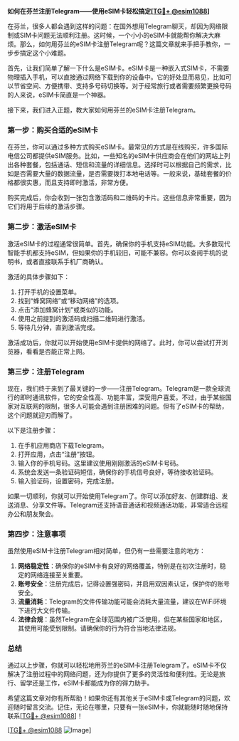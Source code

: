 **如何在芬兰注册Telegram——使用eSIM卡轻松搞定[[TG💪+ @esim1088](https://t.me/s/esim1088)]**

在芬兰，很多人都会遇到这样的问题：在国外想用Telegram聊天，却因为网络限制或SIM卡问题无法顺利注册。这时候，一个小小的eSIM卡就能帮你解决大麻烦。那么，如何用芬兰的eSIM卡注册Telegram呢？这篇文章就来手把手教你，一步步搞定这个小难题。

首先，让我们简单了解一下什么是eSIM卡。eSIM卡是一种嵌入式SIM卡，不需要物理插入手机，可以直接通过网络下载到你的设备中。它的好处显而易见，比如可以节省空间、方便携带、支持多号码切换等。对于经常旅行或者需要频繁更换号码的人来说，eSIM卡简直是一个神器。

接下来，我们进入正题，教大家如何用芬兰的eSIM卡注册Telegram。

### 第一步：购买合适的eSIM卡

在芬兰，你可以通过多种方式购买eSIM卡。最常见的方式是在线购买，许多国际电信公司都提供eSIM服务。比如，一些知名的eSIM卡供应商会在他们的网站上列出各种套餐，包括通话、短信和流量的详细信息。选择时可以根据自己的需求，比如是否需要大量的数据流量，是否需要拨打本地电话等。一般来说，基础套餐的价格都很实惠，而且支持即时激活，非常方便。

购买完成后，你会收到一张包含激活码和二维码的卡片。这些信息非常重要，因为它们将用于后续的激活步骤。

### 第二步：激活eSIM卡

激活eSIM卡的过程通常很简单。首先，确保你的手机支持eSIM功能。大多数现代智能手机都支持eSIM，但如果你的手机较旧，可能不兼容。你可以查阅手机的说明书，或者直接联系手机厂商确认。

激活的具体步骤如下：

1. 打开手机的设置菜单。
2. 找到“蜂窝网络”或“移动网络”的选项。
3. 点击“添加蜂窝计划”或类似的功能。
4. 使用之前提到的激活码或扫描二维码进行激活。
5. 等待几分钟，直到激活完成。

激活成功后，你就可以开始使用eSIM卡提供的网络了。此时，你可以尝试打开浏览器，看看是否能正常上网。

### 第三步：注册Telegram

现在，我们终于来到了最关键的一步——注册Telegram。Telegram是一款全球流行的即时通讯软件，它的安全性高、功能丰富，深受用户喜爱。不过，由于某些国家对互联网的限制，很多人可能会遇到注册困难的问题。但有了eSIM卡的帮助，这个问题就迎刃而解了。

以下是注册步骤：

1. 在手机应用商店下载Telegram。
2. 打开应用，点击“注册”按钮。
3. 输入你的手机号码。这里建议使用刚刚激活的eSIM卡号码。
4. 系统会发送一条验证码短信，确保你的手机信号良好，等待接收验证码。
5. 输入验证码，设置密码，完成注册。

如果一切顺利，你就可以开始使用Telegram了。你可以添加好友、创建群组、发送消息、分享文件等。Telegram还支持语音通话和视频通话功能，非常适合远程办公和朋友聚会。

### 第四步：注意事项

虽然使用eSIM卡注册Telegram相对简单，但仍有一些需要注意的地方：

1. **网络稳定性**：确保你的eSIM卡有良好的网络覆盖，特别是在初次注册时，稳定的网络连接至关重要。
2. **账号安全**：注册完成后，记得设置强密码，并启用双因素认证，保护你的账号安全。
3. **流量消耗**：Telegram的文件传输功能可能会消耗大量流量，建议在WiFi环境下进行大文件传输。
4. **法律合规**：虽然Telegram在全球范围内被广泛使用，但在某些国家和地区，其使用可能受到限制。请确保你的行为符合当地法律法规。

### 总结

通过以上步骤，你就可以轻松地用芬兰的eSIM卡注册Telegram了。eSIM卡不仅解决了注册过程中的网络问题，还为你提供了更多的灵活性和便利性。无论是旅行、留学还是工作，eSIM卡都能成为你的得力助手。

希望这篇文章对你有所帮助！如果你还有其他关于eSIM卡或Telegram的问题，欢迎随时留言交流。记住，无论在哪里，只要有一张eSIM卡，你就能随时随地保持联系[[TG💪+ @esim1088](https://t.me/s/esim1088)]！

[[TG💪+ @esim1088](https://t.me/s/esim1088) ![Image](https://i.postimg.cc/4NQfJmqS/Snipaste-2025-05-13-00-14-12.png)]